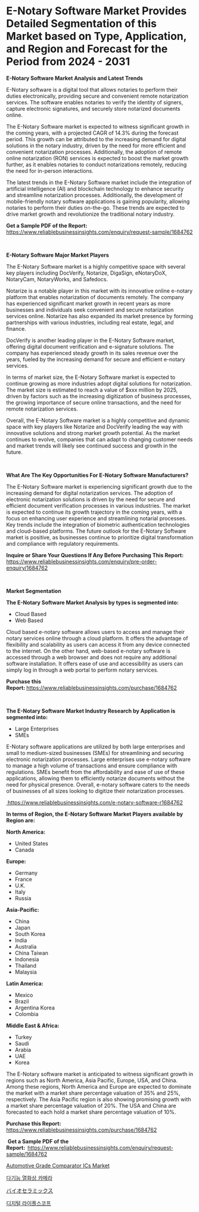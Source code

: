<p><h1>E-Notary Software Market Provides Detailed Segmentation of this Market based on Type, Application, and Region and Forecast for the Period from 2024 - 2031</h1></p><p><strong>E-Notary Software Market Analysis and Latest Trends</strong></p>
<p><p>E-Notary software is a digital tool that allows notaries to perform their duties electronically, providing secure and convenient remote notarization services. The software enables notaries to verify the identity of signers, capture electronic signatures, and securely store notarized documents online.</p><p>The E-Notary Software market is expected to witness significant growth in the coming years, with a projected CAGR of 14.3% during the forecast period. This growth can be attributed to the increasing demand for digital solutions in the notary industry, driven by the need for more efficient and convenient notarization processes. Additionally, the adoption of remote online notarization (RON) services is expected to boost the market growth further, as it enables notaries to conduct notarizations remotely, reducing the need for in-person interactions.</p><p>The latest trends in the E-Notary Software market include the integration of artificial intelligence (AI) and blockchain technology to enhance security and streamline notarization processes. Additionally, the development of mobile-friendly notary software applications is gaining popularity, allowing notaries to perform their duties on-the-go. These trends are expected to drive market growth and revolutionize the traditional notary industry.</p></p>
<p><strong>Get a Sample PDF of the Report:&nbsp;</strong> <a href="https://www.reliablebusinessinsights.com/enquiry/request-sample/1684762">https://www.reliablebusinessinsights.com/enquiry/request-sample/1684762</a></p>
<p>&nbsp;</p>
<p><strong>E-Notary Software Major Market Players</strong></p>
<p><p>The E-Notary Software market is a highly competitive space with several key players including DocVerify, Notarize, DigaSign, eNotaryDoX, NotaryCam, NotaryWorks, and Safedocs. </p><p>Notarize is a notable player in this market with its innovative online e-notary platform that enables notarization of documents remotely. The company has experienced significant market growth in recent years as more businesses and individuals seek convenient and secure notarization services online. Notarize has also expanded its market presence by forming partnerships with various industries, including real estate, legal, and finance.</p><p>DocVerify is another leading player in the E-Notary Software market, offering digital document verification and e-signature solutions. The company has experienced steady growth in its sales revenue over the years, fueled by the increasing demand for secure and efficient e-notary services.</p><p>In terms of market size, the E-Notary Software market is expected to continue growing as more industries adopt digital solutions for notarization. The market size is estimated to reach a value of $xxx million by 2025, driven by factors such as the increasing digitization of business processes, the growing importance of secure online transactions, and the need for remote notarization services.</p><p>Overall, the E-Notary Software market is a highly competitive and dynamic space with key players like Notarize and DocVerify leading the way with innovative solutions and strong market growth potential. As the market continues to evolve, companies that can adapt to changing customer needs and market trends will likely see continued success and growth in the future.</p></p>
<p>&nbsp;</p>
<p><strong>What Are The Key Opportunities For E-Notary Software Manufacturers?</strong></p>
<p><p>The E-Notary Software market is experiencing significant growth due to the increasing demand for digital notarization services. The adoption of electronic notarization solutions is driven by the need for secure and efficient document verification processes in various industries. The market is expected to continue its growth trajectory in the coming years, with a focus on enhancing user experience and streamlining notarial processes. Key trends include the integration of biometric authentication technologies and cloud-based platforms. The future outlook for the E-Notary Software market is positive, as businesses continue to prioritize digital transformation and compliance with regulatory requirements.</p></p>
<p><strong>Inquire or Share Your Questions If Any Before Purchasing This Report:</strong> <a href="https://www.reliablebusinessinsights.com/enquiry/pre-order-enquiry/1684762">https://www.reliablebusinessinsights.com/enquiry/pre-order-enquiry/1684762</a></p>
<p>&nbsp;</p>
<p><strong>Market Segmentation</strong></p>
<p><strong>The E-Notary Software Market Analysis by types is segmented into:</strong></p>
<p><ul><li>Cloud Based</li><li>Web Based</li></ul></p>
<p><p>Cloud based e-notary software allows users to access and manage their notary services online through a cloud platform. It offers the advantage of flexibility and scalability as users can access it from any device connected to the internet. On the other hand, web-based e-notary software is accessed through a web browser and does not require any additional software installation. It offers ease of use and accessibility as users can simply log in through a web portal to perform notary services.</p></p>
<p><strong>Purchase this Report:&nbsp;</strong><a href="https://www.reliablebusinessinsights.com/purchase/1684762">https://www.reliablebusinessinsights.com/purchase/1684762</a></p>
<p>&nbsp;</p>
<p><strong>The E-Notary Software Market Industry Research by Application is segmented into:</strong></p>
<p><ul><li>Large Enterprises</li><li>SMEs</li></ul></p>
<p><p>E-Notary software applications are utilized by both large enterprises and small to medium-sized businesses (SMEs) for streamlining and securing electronic notarization processes. Large enterprises use e-notary software to manage a high volume of transactions and ensure compliance with regulations. SMEs benefit from the affordability and ease of use of these applications, allowing them to efficiently notarize documents without the need for physical presence. Overall, e-notary software caters to the needs of businesses of all sizes looking to digitize their notarization processes.</p></p>
<p><a href="https://www.reliablebusinessinsights.com/e-notary-software-r1684762">&nbsp;https://www.reliablebusinessinsights.com/e-notary-software-r1684762</a></p>
<p><strong>In terms of Region, the E-Notary Software Market Players available by Region are:</strong></p>
<p>
    <p> <strong> North America: </strong>
        <ul>
            <li>United States</li>
            <li>Canada</li>
        </ul>
        </p> 
    <p> <strong> Europe: </strong>
        <ul>
            <li>Germany</li>
            <li>France</li>
            <li>U.K.</li>
            <li>Italy</li>
            <li>Russia</li>
        </ul>
        </p> 
    <p> <strong> Asia-Pacific: </strong>
        <ul>
            <li>China</li>
            <li>Japan</li>
            <li>South Korea</li>
            <li>India</li>
            <li>Australia</li>
            <li>China Taiwan</li>
            <li>Indonesia</li>
            <li>Thailand</li>
            <li>Malaysia</li>
        </ul>
        </p> 
    <p> <strong> Latin America: </strong>
        <ul>
            <li>Mexico</li>
            <li>Brazil</li>
            <li>Argentina Korea</li>
            <li>Colombia</li>
        </ul>
        </p> 
    <p> <strong> Middle East & Africa: </strong>
        <ul>
            <li>Turkey</li>
            <li>Saudi</li>
            <li>Arabia</li>
            <li>UAE</li>
            <li>Korea</li>
        </ul>
    </p>
    </p>
<p><p>The E-Notary software market is anticipated to witness significant growth in regions such as North America, Asia Pacific, Europe, USA, and China. Among these regions, North America and Europe are expected to dominate the market with a market share percentage valuation of 35% and 25%, respectively. The Asia Pacific region is also showing promising growth with a market share percentage valuation of 20%. The USA and China are forecasted to each hold a market share percentage valuation of 10%.</p></p>
<p><strong>Purchase this Report: </strong><a href="https://www.reliablebusinessinsights.com/purchase/1684762">https://www.reliablebusinessinsights.com/purchase/1684762</a></p>
<p>&nbsp;<strong>Get a Sample PDF of the Report:&nbsp;&nbsp;</strong><a href="https://www.reliablebusinessinsights.com/enquiry/request-sample/1684762">https://www.reliablebusinessinsights.com/enquiry/request-sample/1684762</a></p>
<p><strong></strong></p>
<p><p><a href="https://issuu.com/reportprime-2/docs/automotive-grade-comparator-ics-market-size-2030.p">Automotive Grade Comparator ICs Market</a></p><p><a href="https://github.com/sougarounis/Market-Research-Report-List-4/blob/main/3192620105707.md">다기능 열화상 카메라</a></p><p><a href="https://github.com/FredaJerde/Market-Research-Report-List-1/blob/main/5716114110924.md">バイオセラミックス</a></p><p><a href="https://github.com/johneahan44556754/Market-Research-Report-List-1/blob/main/6129197105706.md">디지털 라이플스코프</a></p></p>